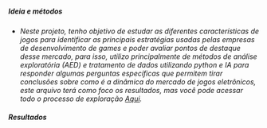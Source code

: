 ##### Ideia e métodos
- *Neste projeto, tenho objetivo de estudar as diferentes características de jogos para identificar as principais estratégias usadas pelas empresas de desenvolvimento de games e poder avaliar pontos de destaque desse mercado, para isso, utilizo principalmente de métodos de análise exploratória (AED) e tratamento de dados utilizando python e IA para responder algumas perguntas específicas que permitem tirar conclusões sobre como é a dinâmica do mercado de jogos eletrônicos, este arquivo terá como foco os resultados, mas você pode acessar todo o processo de exploração [Aqui](https://github.com/NonakaVal/steam/blob/main/main.ipynb).*


##### Resultados


